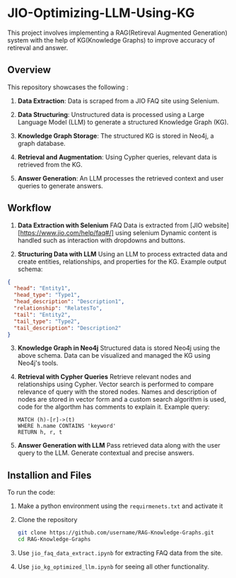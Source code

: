 # JIO-Optimizing-LLM-Using-KG

This project involves implementing a RAG(Retireval Augmented Generation) system with the help of KG(Knowledge Graphs) to improve accuracy of retireval and answer. 

## Overview

This repository showcases the following :

1. **Data Extraction**: Data is scraped from a JIO FAQ site using Selenium.
   
2. **Data Structuring**: Unstructured data is processed using a Large Language Model (LLM) to generate a structured Knowledge Graph (KG).
   
3. **Knowledge Graph Storage**: The structured KG is stored in Neo4j, a graph database.
   
4. **Retrieval and Augmentation**: Using Cypher queries, relevant data is retrieved from the KG.
   
5. **Answer Generation**: An LLM processes the retrieved context and user queries to generate answers.

## Workflow

1. **Data Extraction with Selenium**
   FAQ Data is extracted from [JIO website][https://www.jio.com/help/faq#/] using selenium
   Dynamic content is handled such as interaction with dropdowns and buttons.

2. **Structuring Data with LLM**
   Using an LLM to process extracted data and create entities, relationships, and properties for the KG.
Example output schema:
```json
{
  "head": "Entity1",
  "head_type": "Type1",
  "head_description": "Description1",
  "relationship": "RelatesTo",
  "tail": "Entity2",
  "tail_type": "Type2",
  "tail_description": "Description2"
}
```

3. **Knowledge Graph in Neo4j**
   Structured data is stored Neo4j using the above schema.
   Data can be visualized and managed the KG using Neo4j's tools.

4. **Retrieval with Cypher Queries**
   Retrieve relevant nodes and relationships using Cypher.
   Vector search is performed to compare relevance of query with the stored nodes.
   Names and description of nodes are stored in vector form and a custom search algorithm is used, code for the algorthm has comments to explain it.
   Example query:
    ```cypher
    MATCH (h)-[r]->(t)  
    WHERE h.name CONTAINS 'keyword'  
    RETURN h, r, t
    ```

6. **Answer Generation with LLM**
   Pass retrieved data along with the user query to the LLM.
   Generate contextual and precise answers.


## Installion and Files

To run the code:

1. Make a python environment using the `requirmenets.txt` and activate it

2. Clone the repository
   ```bash
   git clone https://github.com/username/RAG-Knowledge-Graphs.git
   cd RAG-Knowledge-Graphs
   ```

3. Use `jio_faq_data_extract.ipynb` for extracting FAQ data from the site.
   
4. Use  `jio_kg_optimized_llm.ipynb` for seeing all other functionality.
